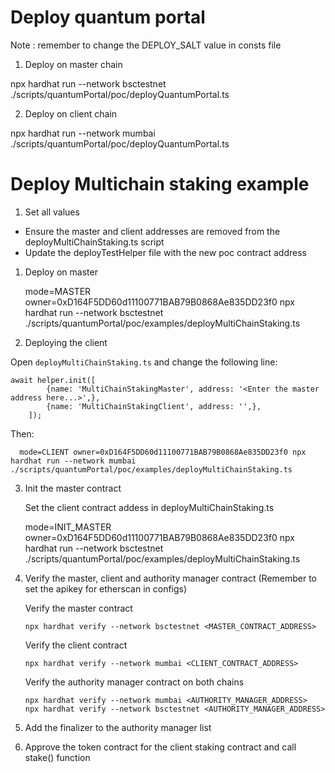 

# Deploy quantum portal

Note : remember to change the DEPLOY_SALT value in consts file

1. Deploy on master chain

npx hardhat run --network bsctestnet ./scripts/quantumPortal/poc/deployQuantumPortal.ts

2. Deploy on client chain

npx hardhat run --network mumbai ./scripts/quantumPortal/poc/deployQuantumPortal.ts


# Deploy Multichain staking example

1. Set all values
 - Ensure the master and client addresses are removed from the deployMultiChainStaking.ts script
 - Update the deployTestHelper file with the new poc contract address

1. Deploy on master

    mode=MASTER owner=0xD164F5DD60d11100771BAB79B0868Ae835DD23f0 npx hardhat run --network bsctestnet ./scripts/quantumPortal/poc/examples/deployMultiChainStaking.ts

2. Deploying the client

Open `deployMultiChainStaking.ts` and change the following line:

```
await helper.init([
        {name: 'MultiChainStakingMaster', address: '<Enter the master address here...>',},
        {name: 'MultiChainStakingClient', address: '',},
    ]);
```

Then:

```
  mode=CLIENT owner=0xD164F5DD60d11100771BAB79B0868Ae835DD23f0 npx hardhat run --network mumbai ./scripts/quantumPortal/poc/examples/deployMultiChainStaking.ts
```

3. Init the master contract

    Set the client contract addess in deployMultiChainStaking.ts

    mode=INIT_MASTER owner=0xD164F5DD60d11100771BAB79B0868Ae835DD23f0 npx hardhat run --network bsctestnet ./scripts/quantumPortal/poc/examples/deployMultiChainStaking.ts

4. Verify the master, client and authority manager contract (Remember to set the apikey for etherscan in configs)

    Verify the master contract

    ```
    npx hardhat verify --network bsctestnet <MASTER_CONTRACT_ADDRESS>
    ```

    Verify the client contract

    ```
    npx hardhat verify --network mumbai <CLIENT_CONTRACT_ADDRESS>
    ```

    Verify the authority manager contract on both chains

    ```
    npx hardhat verify --network mumbai <AUTHORITY_MANAGER_ADDRESS>
    npx hardhat verify --network bsctestnet <AUTHORITY_MANAGER_ADDRESS>
    ```


5. Add the finalizer to the authority manager list

6. Approve the token contract for the client staking contract and call stake() function 
